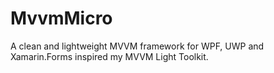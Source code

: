 # MvvmMicro
A clean and lightweight MVVM framework for WPF, UWP and Xamarin.Forms inspired my MVVM Light Toolkit.
